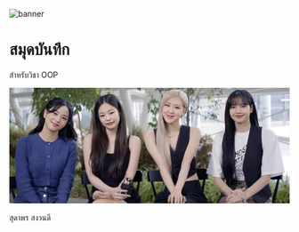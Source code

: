![banner](https://picsum.photos/800/250)

# สมุดบันทึก

สำหรับวิชา OOP

![download banner](./banner.jpg)

สุดาพร สงวนดี
